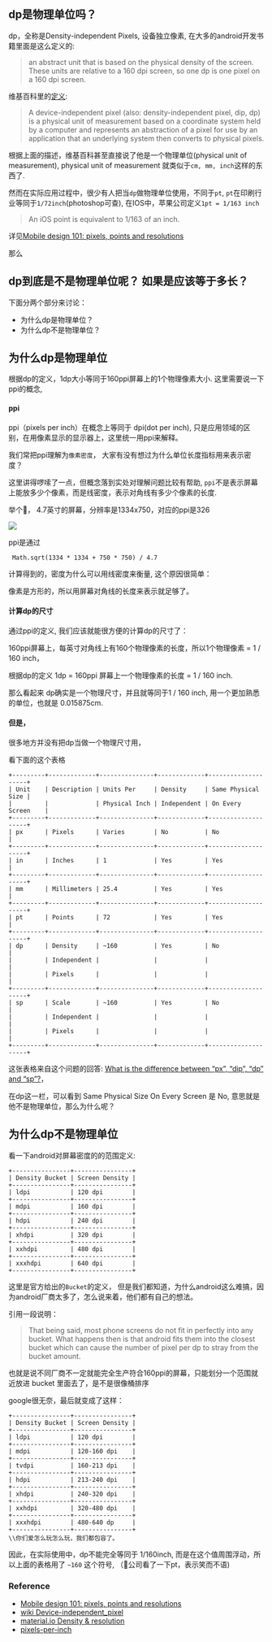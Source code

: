 ## dp是物理单位吗？

dp，全称是Density-independent Pixels, 设备独立像素, 在大多的android开发书籍里面是这么定义的:

>  an abstract unit that is based on the physical density of the screen. These units are relative to a 160 dpi screen, so one dp is one pixel on a 160 dpi screen.

维基百科里的[定义](https://en.wikipedia.org/wiki/Device-independent_pixel):

> A device-independent pixel (also: density-independent pixel, dip, dp) is a physical unit of measurement based on a coordinate system held by a computer and represents an abstraction of a pixel for use by an application that an underlying system then converts to physical pixels.

根据上面的描述，维基百科甚至直接说了他是一个物理单位(physical unit of measurement), physical unit of measurement 就类似于`cm, mm, inch`这样的东西了.

然而在实际应用过程中，很少有人把当`dp`做物理单位使用，不同于`pt`,  `pt`在印刷行业等同于`1/72inch`(photoshop可查), 在IOS中，苹果公司定义`1pt = 1/163 inch`

> An iOS point is equivalent to 1/163 of an inch.

详见[Mobile design 101: pixels, points and resolutions](https://medium.com/@fluidui/mobile-design-101-pixels-points-and-resolutions-f60413035243)

那么
## dp到底是不是物理单位呢？ 如果是应该等于多长？

下面分两个部分来讨论：
- 为什么dp是物理单位？
- 为什么dp不是物理单位？

## 为什么dp是物理单位

根据dp的定义，1dp大小等同于160ppi屏幕上的1个物理像素大小. 这里需要说一下ppi的概念,

#### ppi
ppi（pixels per inch）在概念上等同于 dpi(dot per inch), 只是应用领域的区别，在用像素显示的显示器上，这里统一用ppi来解释。

我们常把ppi理解为`像素密度`， 大家有没有想过为什么单位长度指标用来表示密度？

这里讲得啰嗦了一点，但概念落到实处对理解问题比较有帮助, `ppi`不是表示屏幕上能放多少个像素，而是线密度，表示对角线有多少个像素的长度.

举个🌰， 4.7英寸的屏幕，分辨率是1334x750，对应的ppi是326

  <img src="https://user-gold-cdn.xitu.io/2019/4/17/16a2999f1cb94528?w=720&h=360&f=jpeg&s=34014" />


ppi是通过  

```
 Math.sqrt(1334 * 1334 + 750 * 750) / 4.7
```
计算得到的，密度为什么可以用线密度来衡量, 这个原因很简单：

<bold>像素是方形的</bold>，所以用屏幕对角线的长度来表示就足够了。

#### 计算dp的尺寸
通过ppi的定义, 我们应该就能很方便的计算dp的尺寸了：

160ppi屏幕上，每英寸对角线上有160个物理像素的长度，所以1个物理像素 = 1 / 160 inch，

根据dp的定义 1dp = 160ppi 屏幕上一个物理像素的长度 = 1 / 160 inch.

那么看起来 dp确实是一个物理尺寸，并且就等同于1 / 160 inch, 用一个更加熟悉的单位，也就是 0.015875cm.

#### 但是，
很多地方并没有把dp当做一个物理尺寸用，

看下面的这个表格

```
+---------+-------------+---------------+-------------+--------------------+
| Unit    | Description | Units Per     | Density     | Same Physical Size |
|         |             | Physical Inch | Independent | On Every Screen    |
+---------+-------------+---------------+-------------+--------------------+
| px      | Pixels      | Varies        | No          | No                 |
+---------+-------------+---------------+-------------+--------------------+
| in      | Inches      | 1             | Yes         | Yes                |
+---------+-------------+---------------+-------------+--------------------+
| mm      | Millimeters | 25.4          | Yes         | Yes                |
+---------+-------------+---------------+-------------+--------------------+
| pt      | Points      | 72            | Yes         | Yes                |
+---------+-------------+---------------+-------------+--------------------+
| dp      | Density     | ~160          | Yes         | No                 |
|         | Independent |               |             |                    |
|         | Pixels      |               |             |                    |
+---------+-------------+---------------+-------------+--------------------+
| sp      | Scale       | ~160          | Yes         | No                 |
|         | Independent |               |             |                    |
|         | Pixels      |               |             |                    |
+---------+-------------+---------------+-------------+--------------------+
```

这张表格来自这个问题的回答: [What is the difference between “px”, “dip”, “dp” and “sp”?](https://stackoverflow.com/a/2025541/10139109)，

在dp这一栏，可以看到 Same Physical Size On Every Screen 是 No, 意思就是他不是物理单位，那么为什么呢？


## 为什么dp不是物理单位

看一下android对屏幕密度的的范围定义:

```
+----------------+----------------+
| Density Bucket | Screen Density |
+----------------+----------------+
| ldpi           | 120 dpi        |
+----------------+----------------+
| mdpi           | 160 dpi        |
+----------------+----------------+
| hdpi           | 240 dpi        |
+----------------+----------------+
| xhdpi          | 320 dpi        |
+----------------+----------------+
| xxhdpi         | 480 dpi        |
+----------------+----------------+
| xxxhdpi        | 640 dpi        |
+----------------+----------------+
```
这里是官方给出的`Bucket`的定义， 但是我们都知道，为什么android这么难搞，因为android厂商太多了，怎么说来着，他们都有自己的想法。

引用一段说明：

>  That being said, most phone screens do not fit in perfectly into any bucket. What happens then is that android fits them into the closest bucket which can cause the number of pixel per dp to stray from the bucket amount.

也就是说不同厂商不一定就能完全生产符合160ppi的屏幕，只能划分一个范围就近放进 bucket 里面去了，是不是很像桶排序

google很无奈，最后就变成了这样：

```
+----------------+----------------+
| Density Bucket | Screen Density |
+----------------+----------------+
| ldpi           | 120 dpi        |
+----------------+----------------+
| mdpi           | 120-160 dpi    |
+----------------+----------------+
| tvdpi          | 160-213 dpi    |
+----------------+----------------+
| hdpi           | 213-240 dpi    |
+----------------+----------------+
| xhdpi          | 240-320 dpi    |
+----------------+----------------+
| xxhdpi         | 320-480 dpi    |
+----------------+----------------+
| xxxhdpi        | 480-640 dp     |
+----------------+----------------+
\\你们爱怎么玩怎么玩，我们都包容了。
```

因此，在实际使用中，dp不能完全等同于 1/160inch, 而是在这个值周围浮动，所以上面的表格用了 `~160` 这个符号, （🍎公司看了一下pt，表示笑而不语)



### Reference
- [Mobile design 101: pixels, points and resolutions](https://medium.com/@fluidui/mobile-design-101-pixels-points-and-resolutions-f60413035243)
- [wiki Device-independent_pixel](https://en.wikipedia.org/wiki/Device-independent_pixel)
- [material.io Density & resolution](https://material.io/design/layout/density-resolution.html#pixel-density-on-android)
- [pixels-per-inch](https://www.omnicalculator.com/other/pixels-per-inch)
